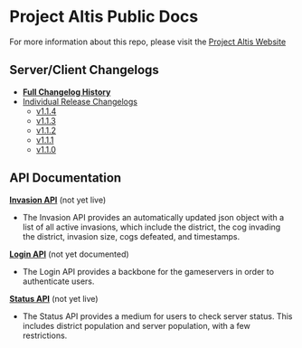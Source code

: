 **Project Altis Public Docs**
=========================

For more information about this repo, please visit the [Project Altis Website](https://www.projectaltis.com/)

Server/Client Changelogs
-------
- **[Full Changelog History](changelog.md)**
- [Individual Release Changelogs](changelogs/)
  - [v1.1.4](changelogs/v1.1.4.md)
  - [v1.1.3](changelogs/v1.1.3.md)
  - [v1.1.2](changelogs/v1.1.2.md)
  - [v1.1.1](changelogs/v1.1.1.md)
  - [v1.1.0](changelogs/v1.1.0.md)


API Documentation
-------
 **[Invasion API](InvasionAPI.md)** (not yet live)

 - The Invasion API provides an automatically updated json object with a list of all active invasions, which include the district, the cog invading the district, invasion size, cogs defeated, and timestamps.

**[Login API](LoginAPI.md)** (not yet documented)

- The Login API provides a backbone for the gameservers in order to authenticate users.

**[Status API](StatusAPI.md)** (not yet live)

- The Status API provides a medium for users to check server status. This includes district population and server population, with a few restrictions.

